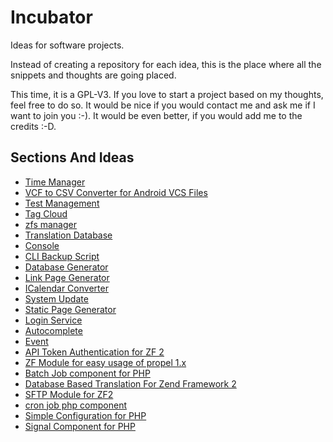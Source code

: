 # Incubator

Ideas for software projects.

Instead of creating a repository for each idea, this is the place where all the snippets and thoughts are going placed.

This time, it is a GPL-V3. If you love to start a project based on my thoughts, feel free to do so. It would be nice if you would contact me and ask me if I want to join you :-). It would be even better, if you would add me to the credits :-D.

## Sections And Ideas

* [Time Manager](https://github.com/stevleibelt/incubator/tree/master/general/timeManager)
* [VCF to CSV Converter for Android VCS Files](https://github.com/stevleibelt/incubator/tree/master/general/vcf_to_csv_converter)
* [Test Management](https://github.com/stevleibelt/incubator/tree/master/general/testManagement)
* [Tag Cloud](https://github.com/stevleibelt/incubator/tree/master/general/fileManager)
* [zfs manager](https://github.com/stevleibelt/incubator/tree/master/general/zfsManager)
* [Translation Database](https://github.com/stevleibelt/incubator/tree/master/general/translationDatabase)
* [Console](https://github.com/stevleibelt/incubator/tree/master/cli/php/console)
* [CLI Backup Script](https://github.com/stevleibelt/incubator/tree/master/cli/php/backup)
* [Database Generator](https://github.com/stevleibelt/incubator/tree/master/cli/php/generate/database)
* [Link Page Generator](https://github.com/stevleibelt/incubator/tree/master/cli/php/generate/link)
* [ICalendar Converter](https://github.com/stevleibelt/incubator/tree/master/cli/convert/icalendar)
* [System Update](https://github.com/stevleibelt/incubator/tree/master/cli/update/system)
* [Static Page Generator](https://github.com/stevleibelt/incubator/tree/master/web/blog/static_page_generator)
* [Login Service](https://github.com/stevleibelt/incubator/tree/master/web/service/login)
* [Autocomplete](https://github.com/stevleibelt/incubator/tree/master/web/general/autocomplete)
* [Event](https://github.com/stevleibelt/incubator/tree/master/component/php/event)
* [API Token Authentication for ZF 2](https://github.com/stevleibelt/incubator/tree/master/component/php/zf_api_token_authentication)
* [ZF Module for easy usage of propel 1.x](https://github.com/stevleibelt/incubator/tree/master/component/php/zf2_propel)
* [Batch Job component for PHP](https://github.com/stevleibelt/incubator/tree/master/component/php/batch_job)
* [Database Based Translation For Zend Framework 2](https://github.com/stevleibelt/incubator/tree/master/component/php/zf2_database_translation)
* [SFTP Module for ZF2](https://github.com/stevleibelt/incubator/tree/master/component/php/zf2_sftp)
* [cron job php component](https://github.com/stevleibelt/incubator/tree/master/component/php/cron_job)
* [Simple Configuration for PHP](https://github.com/stevleibelt/incubator/tree/master/component/php/merge_arrays)
* [Signal Component for PHP](https://github.com/stevleibelt/incubator/tree/master/component/php/signals)